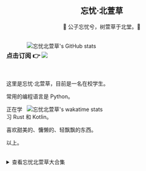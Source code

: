 <div align="center">

## 忘忧·北萱草
  
🌟 公子忘忧兮，树萱草于北堂。🌟 
  
</div>

<br/>

<a href="https://github.com/Wybxc/Wybxc">
<img align="right" width="450px" src="https://github-readme-stats-lilac-ten.vercel.app/api?username=Wybxc&show_icons=true" alt="忘忧北萱草's GitHub stats" />
</a>

### 点击订阅 👉 <a href="https://monthly.wybxc.cc/"><img src="https://img.shields.io/badge/%E6%9C%80%E6%96%B0%E6%9C%80%E7%83%AD-%E5%BF%98%E5%BF%A7%E5%8C%97%E8%90%B1%E8%8D%89%E6%9C%88%E5%88%8A-3f5bd4?style=flat-square&labelColor=d75fa5" height="30px" /></a>

<br />

这里是忘忧·北萱草，目前是一名在校学生。

常用的编程语言是 Python。

<a href="https://github.com/Wybxc/Wybxc">
<img align="right" width="450px" src="https://github-readme-stats-lilac-ten.vercel.app/api/wakatime?username=wybxc&layout=compact&langs_count=8" alt="忘忧北萱草's wakatime stats"/>
</a>

正在学习 Rust 和 Kotlin。

喜欢甜美的、慵懒的、轻飘飘的东西。

以上。

<br />

<details>
  <summary>查看忘忧北萱草大合集</summary>
  <a href="https://github.com/Wybxc/metrics"><img src="https://github.com/Wybxc/metrics/raw/main/github-metrics.svg" alt="metrics" width="100%" /></a>
</details>
